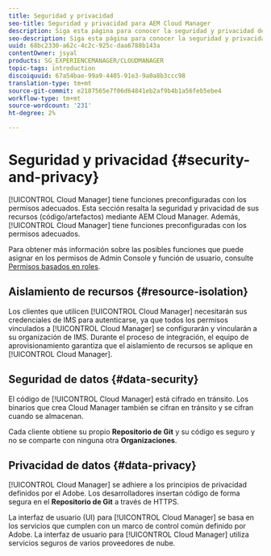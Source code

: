 ```yaml
---
title: Seguridad y privacidad
seo-title: Seguridad y privacidad para AEM Cloud Manager
description: Siga esta página para conocer la seguridad y privacidad de sus recursos (código/artefactos).
seo-description: Siga esta página para conocer la seguridad y privacidad de sus recursos (código/artefactos) mediante AEM Cloud Manager.
uuid: 68bc2330-a62c-4c2c-925c-daa6788b143a
contentOwner: jsyal
products: SG_EXPERIENCEMANAGER/CLOUDMANAGER
topic-tags: introduction
discoiquuid: 67a54bae-99a9-4405-91e3-9a0a8b3ccc98
translation-type: tm+mt
source-git-commit: e2187565e7f06d64841eb2af9b4b1a56feb5ebe4
workflow-type: tm+mt
source-wordcount: '231'
ht-degree: 2%

---
```



# Seguridad y privacidad {#security-and-privacy}

[!UICONTROL Cloud Manager] tiene funciones preconfiguradas con los permisos adecuados. Esta sección resalta la seguridad y privacidad de sus recursos (código/artefactos) mediante AEM Cloud Manager. Además, [!UICONTROL Cloud Manager] tiene funciones preconfiguradas con los permisos adecuados.

Para obtener más información sobre las posibles funciones que puede asignar en los permisos de Admin Console y función de usuario, consulte [Permisos basados en roles](/help/using/role-based-permissions.md).


## Aislamiento de recursos {#resource-isolation}

Los clientes que utilicen [!UICONTROL Cloud Manager] necesitarán sus credenciales de IMS para autenticarse, ya que todos los permisos vinculados a [!UICONTROL Cloud Manager] se configurarán y vincularán a su organización de IMS. Durante el proceso de integración, el equipo de aprovisionamiento garantiza que el aislamiento de recursos se aplique en [!UICONTROL Cloud Manager].

## Seguridad de datos {#data-security}

El código de [!UICONTROL Cloud Manager] está cifrado en tránsito. Los binarios que crea Cloud Manager también se cifran en tránsito y se cifran cuando se almacenan.

Cada cliente obtiene su propio **Repositorio de Git** y su código es seguro y no se comparte con ninguna otra **Organizaciones**.

## Privacidad de datos {#data-privacy}

[!UICONTROL Cloud Manager] se adhiere a los principios de privacidad definidos por el Adobe. Los desarrolladores insertan código de forma segura en el **Repositorio de Git** a través de HTTPS.

La interfaz de usuario (UI) para [!UICONTROL Cloud Manager] se basa en los servicios que cumplen con un marco de control común definido por Adobe. La interfaz de usuario para [!UICONTROL Cloud Manager] utiliza servicios seguros de varios proveedores de nube.
